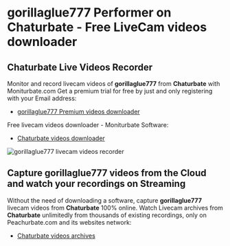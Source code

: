 # gorillaglue777 Performer on Chaturbate - Free LiveCam videos downloader

## Chaturbate Live Videos Recorder

Monitor and record livecam videos of **gorillaglue777** from **Chaturbate** with Moniturbate.com
Get a premium trial for free by just and only registering with your Email address:
* [gorillaglue777 Premium videos downloader](https://moniturbate.com/request-demo-licence-key.html)

Free livecam videos downloader - Moniturbate Software:
* [Chaturbate videos downloader](https://moniturbate.com/moniturbate-download-software.html)

![gorillaglue777 livecam videos recorder](https://peachurnet.com/templates/moniturbate-software.png)


## Capture gorillaglue777 videos from the Cloud and watch your recordings on Streaming

Without the need of downloading a software, capture **gorillaglue777** livecam videos from **Chaturbate** 100% online.
Watch Livecam archives from **Chaturbate** unlimitedly from thousands of existing recordings, only on Peachurbate.com and its websites network:
* [Chaturbate videos archives](https://peachurnet.com/)
